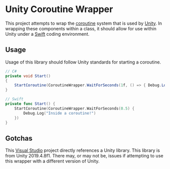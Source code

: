 # Unity Coroutine Wrapper
This project attempts to wrap the [coroutine](https://docs.unity3d.com/ScriptReference/Coroutine.html) system that is used by [Unity](https://unity.com). In wrapping these components within a class, it should allow for use within Unity under a [Swift](https://swift.org) coding environment.

## Usage
Usage of this library should follow Unity standards for starting a coroutine.

```csharp
// C#
private void Start()
{
    StartCoroutine(CoroutineWrapper.WaitForSeconds(1f, () => { Debug.Log("Inside a coroutine!"); }))
}
```

```swift
// Swift
private func Start() {
    StartCoroutine(CoroutineWrapper.WaitForSeconds(0.5) {
        Debug.Log("Inside a coroutine!")
    })
}
```

## Gotchas
This [Visual Studio](https://visualstudio.microsoft.com) project directly references a Unity library. This library is from Unity 2019.4.8f1. There may, or may not be, issues if attempting to use this wrapper with a different version of Unity.